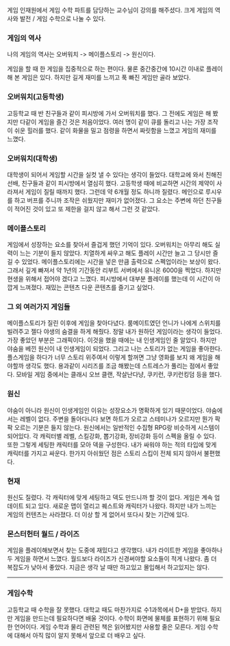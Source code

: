 게임 인재원에서 게임 수학 파트를 담당하는 교수님이 강의를 해주셨다.
크게 게임의 역사와 발전 / 게임 수학으로 나눌 수 있다.

### 게임의 역사
나의 게임의 역사는 오버워치 -> 메이플스토리 -> 원신이다.

게임을 할 때 한 게임을 집중적으로 하는 편이다. 
물론 중간중간에 10시간 이내로 플레이 해 본 게임은 있다.
하지만 길게 재미를 느끼고 푹 빠진 게임만 골라 보았다.

### 오버워치(고등학생)
고등학교 때 반 친구들과 같이 피시방에 가서 오버워치를 했다.
그 전에도 게임은 해 봤지만 다같이 게임을 즐긴 것은 처음이었다.
여러 명이 같이 큐를 돌리고 나는 가장 조작이 쉬운 힐러를 했다.
같이 화물을 밀고 점령을 하면서 짜릿함을 느꼈고 게임의 재미를 느꼈다.

### 오버워치(대학생)
대학생이 되어서 게임할 시간을 실컷 낼 수 있다는 생각이 들었다.
대학교에 와서 친해진 선배, 친구들과 같이 피시방에서 열심히 했다.
고등학생 때에 비교하면 시간의 제약이 사라져서 게임이 질릴 때까지 했다.
그런데 약 6개월 정도 하니까 질렸다. 
메인으로 루시우를 하고 버프를 주니까 조작은 쉬웠지만 재미가 없어졌다.
그 요소는 주변에 하던 친구들이 적어진 것이 있고 또 제한을 걸지 않고 해서 그런 것 같았다.

### 메이플스토리
게임에서 성장하는 요소를 찾아서 즐겁게 했던 기억이 있다.
오버워치는 아무리 해도 실력이 느는 기분이 들지 않았다.
치열하게 싸우고 해도 플레이 시간만 늘고 그 당시만 즐길 수 있었다.
메이플스토리에는 시간을 넣은 만큼 출력으로 스펙업이라는 보상이 왔다.
그래서 깊게 빠져서 약 1년의 기간동안 리부트 서버에서 유니온 6000을 찍었다.
하지만 현생을 위해서 접어야 겠다고 느꼈다.
피시방에서 대부분 플레이를 했는데 이 시간이 아깝게 느껴졌다.
재밌는 콘텐츠 다운 콘텐츠를 즐기고 싶었다.

### 그 외 여러가지 게임들
메이플스토리가 질린 이후에 게임을 찾아다녔다.
룸메이트였던 언니가 나에게 스위치를 빌려주고 젤다 야생의 숨결을 하게 해줬다.
정말 내가 원하던 게임이라는 생각이 들었다. 가장 좋았던 부분은 그래픽이다.
이것을 했을 때에는 내 인생게임인 줄 알았다. 하지만 야숨을 베낀 원신이 내 인생게임이 되었다.
그리고 나는 스토리가 없는 게임을 좋아한다.
플스게임을 하다가 너무 스토리 위주여서 이렇게 할꺼면 그냥 영화를 보지 왜 게임을 해야할까 생각도 했다.
용과같이 시리즈를 조금 해봤는데 스트레스가 풀리는 점에서 좋았다.
모바일 게임 중에서는 클래시 오브 클랜, 작살난다냥, 쿠키런, 쿠키런킹덤 등을 했다.

### 원신
야숨이 아니라 원신이 인생게임인 이유는 성장요소가 명확하게 있기 때문이었다.
야숨에서는 레벨이 없다. 
주변을 돌아다니다 보면 하트가 오르고 스테미나가 오르지만 뭔가 팍팍 오르는 기분은 들지 않는다.
원신에서는 일반적인 수집형 RPG랑 비슷하게 시스템이 되어있다.
각 캐릭터별 레벨, 스킬강화, 뽑기강화, 장비강화 등이 스펙을 올릴 수 있다.
또한 그렇게 세팅한 캐릭터를 모아 덱을 구성한다.
내가 싸워야 하는 적의 타입에 맞게 캐릭터를 가지고 싸운다.
한가지 아쉬웠던 점은 스토리 스킵이 전체 되지 않아서 불편했다.

### 현재
원신도 질렸다. 
각 캐릭터에 맞게 세팅하고 덱도 만드니까 할 것이 없다.
게임은 계속 업데이트 되고 있다.
새로운 맵이 열리고 퀘스트와 캐릭터가 나왔다.
하지만 내가 느끼는 게임의 컨텐츠는 사라졌다.
더 이상 할 게 없어서 또다시 찾는 기간에 있다.

### 몬스터헌터 월드 / 라이즈
게임을 플레이해보면서 찾는 도중에 재밌다고 생각했다.
내가 라이트한 게임을 좋아하나 두 게임을 하면서 느꼈다.
월드보다 라이즈가 신경써야할 요소들이 적게 나왔다.
좀 더 복잡도가 낮아서 좋았다.
지금은 생각 날 때만 하고있고 몰입해서 하고있지는 않다.

_____________________________________________

### 게임수학
고등학교 때 수학을 잘 못했다.
대학교 때도 마찬가지로 수1과목에서 D+을 받았다.
하지만 게임을 만드는데 필요하다면 배울 것이다.
수학이 화면에 물체를 표현하기 위해 필요한 언어이다.
게임 수학과 물리 관련된 책은 읽어봤지만 사용할 줄은 모른다.
게임 수학에 대해서 아직 많이 알지 못해서 앞으로 더 배우고 싶다.
